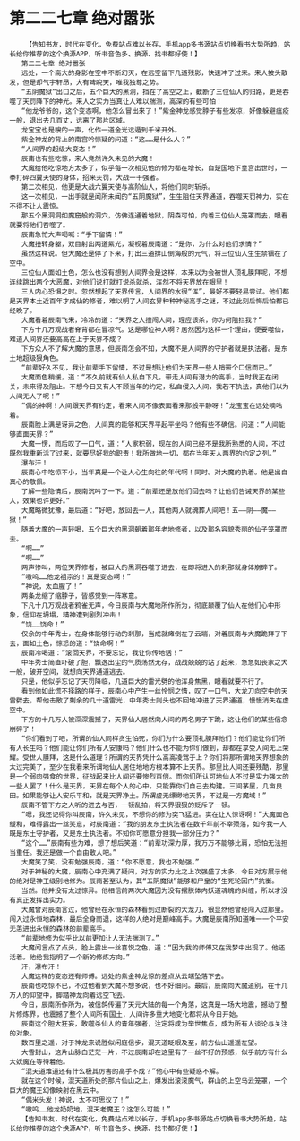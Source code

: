 # 第二二七章 绝对嚣张
        【告知书友，时代在变化，免费站点难以长存，手机app多书源站点切换看书大势所趋，站长给你推荐的这个换源APP，听书音色多、换源、找书都好使！】
       第二二七章 绝对嚣张
       远处，一个高大的身影在空中不断幻灭，在远空留下几道残影，快速冲了过来。来人披头散发，但是却气宇轩昂，大有睥睨天，唯我独尊之势。
       “五阴魔狱”出口之后，五个巨大的黑洞，挡在了高空之上，截断了三位仙人的归路，更是吞噬了天罚降下的神光。来人之实力当真让人难以揣测，高深的有些可怕！
       “他龙爷爷的，这个变态啊，他怎么冒出来了！”紫金神龙感觉脖子有些发凉，好像躲避瘟疫一般，退出去几百丈，远离了那片区域。
       龙宝宝也是嗖的一声，化作一道金光远遁到千米开外。
       紫金神龙的背上的南宫吟惊疑的问道：“这……是什么人？”
       “人间界的超级大变态！”
       辰南也有些吃惊，来人竟然许久未见的大魔！
       大魔给他吃惊地方太多了，似乎每一次相见他的修为都在增长，自楚国地下皇宫出世时，一拳打碎四翼天使的身体，招来天罚，大战一干强者。
       第二次相见，他更是大战六翼天使与高阶仙人，将他们同时斩杀。
       这一次相见，一出手就是闻所未闻的“五阴魔狱”，生生阻住天界通道，吞噬天罚神力，实在不得不让人震惊。
       那五个黑洞洞如魔窟般的洞穴，仿佛连通着地狱，阴森可怕，向着三位仙人笼罩而去，眼看就要将他们吞噬了。
       辰南急忙大声喝喊：“手下留情！”
       大魔扭转身躯，双目射出两道紫光，凝视着辰南道：“是你，为什么对他们求情？”
       虽然这样说。但大魔还是停了下来，打出三道排山倒海般的元气，将三位仙人生生禁锢在了空中。
       三位仙人面如土色，怎么也没有想到人间界会是这样，本来以为会被世人顶礼膜拜呢，不想连续跳出两个大恶魔，对他们说打就打说杀就杀，浑然不将天界放在眼里！
       三人内心恐惧之时。忽然想起了天界传言，人间界的水很“浑”，最好不要轻易尝试。他们都是天界本土近百年才成仙的修者，难以明了人间玄界种种神秘高手之谜，不过此刻后悔后怕都已经晚了。
       大魔看着辰南飞来，冷冷的道：“天界之人擅闯人间，理应该杀，你为何阻拦我？”
       下方十几万观战者脊背都在冒凉气。这是哪位神人啊？居然因为这样一个理由，便要噬仙，难道人间界还要高高在上于天界不成？
       下方众人不了解大魔的意思，但辰南怎会不知，大魔不是人间界的守护者就是执法者。是东土地超级狠角色。
       “前辈好久不见，我让前辈手下留情，不过是想让他们为天界一些人捎带个口信而已。”
       大魔面色稍缓，道：“不久前就有仙人私自下凡。带走人间有潜力的高手，当时我正在闭关，未来得及阻止。不想今日又有人不顾当年的约定，私自侵入人间，我若不执法，真他们以为人间无人了呢！”
       “偶的神啊！人间跟天界有约定，看来人间不像表面看来那般平静呀！”龙宝宝在远处嘀咕着。
       辰南脸上满是讶异之色，人间真的能够和天界平起平坐吗？他有些不确信。问道：“人间能够直面天界？”
       大魔一愣，而后叹了一口气，道：“人家积弱，现在的人间已经不是我所熟悉的人间，不过既然我重新活了过来，就要尽好我的职责！我所做地一切，都在当年天人两界的约定之列。”
       瀑布汗！
       辰南心中吃惊不小，当年真是一个让人心生向往的年代啊！同时。对大魔的执着。他是出自真心的敬佩。
       了解一些隐情后，辰南沉吟了一下。道：“前辈还是放他们回去吗？让他们告诫天界的某些人，效果也许更好。”
       大魔略微犹豫，最后道：“好吧，放回去一人，其他两人就魂葬人间吧！五——阴——魔——狱！”
       随着大魔的一声轻喝，五个巨大的黑洞朝着那年老地修者，以及那名容貌秀丽的仙子笼罩而去。
       “啊……”
       “啊……”
       两声惨叫，两位天界修者，被巨大的黑洞吞噬了进去，在即将进入的刹那就身体崩碎了。
       “嗷呜……他龙祖宗的！真是变态啊！”
       “神说，太血腥了！”
       两条龙缩了缩脖子，皆感觉到一阵寒意。
       下凡十几万观战者鸦雀无声，今日辰南与大魔地所作所为，彻底颠覆了仙人在他们心中形象，信仰在坍塌，精神遭到剧烈冲击！
       “饶……饶命！”
       仅余的中年秀士，在身体能够行动的刹那，当成就瘫倒在了云端，对着辰南与大魔跪拜了下去，面如土色，惊恐的道：“饶命啊！”
       辰南冷喝道：“滚回天界，不要忘记，我让你传地话！”
       中年秀士简直吓破了胆，飘逸出尘的气质荡然无存，战战兢兢的站了起来，急急如丧家之犬一般，破开空间，就想向天界通道逃去。
       只是，他似乎忘记了天罚降临，几道巨大的雷光劈的他浑身焦黑，眼看就要不行了。
       看到他如此慌不择路的样子，辰南心中产生一丝怜悯之情，叹了一口气，大龙刀向空中的天雷劈去，帮他击散了剩余的几十道雷光，中年秀士则头也不回地冲进了天界通道，慢慢消失在虚空中。
       下方的十几万人被深深震撼了，天界仙人居然向人间的两名男子下跪，这让他们的某些信念崩碎了！
       “你们看到了吧，所谓的仙人同样贪生怕死，你们为什么要顶礼膜拜他们？他们能让你们所有人长生吗？他们能让你们所有人安康吗？他们什么也不能为你们做到，却都在享受人间无上荣耀。受世人膜拜，这是什么道理？所谓的天界凭什么高高凌驾于上？你们将那所谓地天界想象的太过完美了，至少在我看来所谓地仙人居住地地方根本算不上天界。那里比人间还要残酷，那里是一个弱肉强食的世界，征战起来比人间还要惨烈百倍。而你们所认可地仙人不过是实力强大的一些人罢了！什么是天界，天界在每个人的心中，只能靠你们自己去构建。三间茅屋，几亩良田。如果能够让人安乐平和，就是天界净土。所谓虚无缥缈地天界，不过是一方魔域！”
       辰南不管下方之人听的进去与否，一顿乱拍，将天界狠狠的贬斥了一顿。
       “嗯，我还记得你叫辰南，许久未见，不想你的修为突飞猛进。实在让人惊讶啊！”大魔面色缓和，难得露出一丝笑意，对辰南道：“我的朋友东土执法者在数千年前不幸殒落，如今我一人既是东土守护者，又是东土执法者。不知你可愿意分担我一部分压力？”
       “这个……”辰南有些为难，想了想后笑道：“前辈功深力厚，我万万不能够比肩，恐怕无法担当重任。我还是做一个自由散人吧。”
       大魔笑了笑，没有勉强辰南，道：“你不愿意，我也不勉强。”
       对于神秘的大魔，辰南心中充满了疑问，对方的实力比之上次强盛了太多，今日对方展示他的绝对是神王级别地修为。辰南甚至认为，其“五阴魔狱”能够和尸皇的“生死轮回门”抗衡。
       当然。他并没有太过惊异。他相信前两次大魔因为没有摆脱体内妖道魂魄的纠缠，所以才没有真正发挥出实力。
       大魔曾对辰南言过，他曾经在永恒的森林看到过断裂的大龙刀，很显然他曾经闯入过那里。闯入过永恒地森林，最后全身而退，这样的人绝对是巅峰高手。大魔是辰南所知道唯一一个平安无恙进出永恒的森林的前辈高手。
       “前辈地修为似乎比以前更加让人无法揣测了。”
       大魔闻言点了点头，脸上露出一丝喜悦之色，道：“因为我的师傅又在我梦中出现了。他还活着。他给我指明了一个新的修炼方向。”
       汗，瀑布汗！
       大魔这样的变态还有师傅。远处的紫金神龙惊的差点从云端坠落下去。
       辰南也吃惊不已，不过他看到大魔不想多说，也不好细问。最后，辰南向大魔道别，在十几万人的仰望中，脚踏神龙向着远空飞去。
       今日，辰南所作所为，被信鸽传遍了天元大陆的每一个角落，这真是一场大地震，撼动了整片修炼界，也震撼了整个人间所有国土，人间许多重大地变化都将从今日开始。
       辰南这个胆大狂妄，敢噬杀仙人的青年强者，注定将成为举世焦点，成为所有人谈论与关注的对象。
       数百里之遥，对于神龙来说胜似闲庭信步，混天道眨眼及至，前方仙山遥遥在望。
       大雪封山，这片山脉白茫茫一片，不过辰南却在这里有了一丝不好的预感，似乎前方有什么大妖魔在等待着他。
       “混天道难道还有什么极其厉害的高手不成？”他心中有些疑惑不解。
       就在这个时候，混天道所处的那片仙山之上，爆发出滚滚魔气，群山的上空乌云笼罩，一个巨大的魔王幻像映射在黑云中。
       “偶米头发！神说，太不可思议了！”
       “嗷呜……他龙奶奶地，混天老魔王？这怎么可能！”
       【告知书友，时代在变化，免费站点难以长存，手机app多书源站点切换看书大势所趋，站长给你推荐的这个换源APP，听书音色多、换源、找书都好使！】